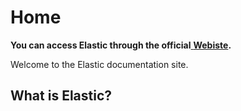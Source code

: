 # Home

**You can access Elastic through the official**[ **Webiste**](https://www.elastic.supply)**.**

Welcome to the Elastic documentation site.

## What is Elastic?
